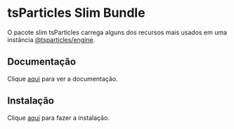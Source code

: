 # tsParticles Slim Bundle

O pacote slim tsParticles carrega alguns dos recursos mais usados ​​em uma instância [@tsparticles/engine](@tsparticles-engine.md).

## Documentação

Clique [aqui](https://github.com/tsparticles/tsparticles) para ver a documentação.

## Instalação

Clique [aqui](https://www.npmjs.com/package/@tsparticles/slim) para fazer a instalação.